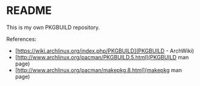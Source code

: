 README
======

This is my own PKGBUILD repository.

References:

- [https://wiki.archlinux.org/index.php/PKGBUILD](PKGBUILD - ArchWiki)
- [http://www.archlinux.org/pacman/PKGBUILD.5.html](PKGBUILD man page)
- [http://www.archlinux.org/pacman/makepkg.8.html](makepkg man page)
